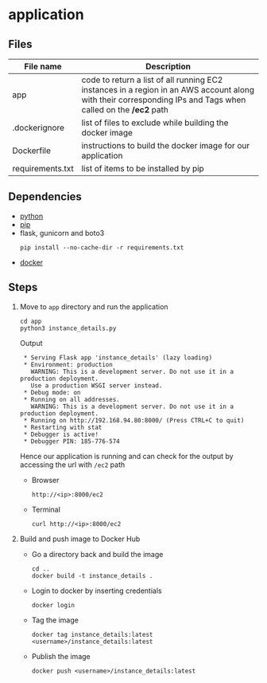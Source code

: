 # application

## Files
| File name | Description |
| ----------- | ----------- |
| app | code to return a list of all running EC2 instances in a region in an AWS account along with their corresponding IPs and Tags when called on the **/ec2** path |
| .dockerignore | list of files to exclude while building the docker image |
| Dockerfile | instructions to build the docker image for our application |
| requirements.txt | list of items to be installed by pip |

## Dependencies
- [python](https://www.python.org/downloads/)
- [pip](https://pip.pypa.io/en/stable/installation/)
- flask, gunicorn and boto3
  ```
  pip install --no-cache-dir -r requirements.txt
  ```
- [docker](https://docs.docker.com/engine/install/)

## Steps
1. Move to `app` directory and run the application
    ```
    cd app
    python3 instance_details.py
    ```
    Output
    ```
     * Serving Flask app 'instance_details' (lazy loading)
     * Environment: production
       WARNING: This is a development server. Do not use it in a production deployment.
       Use a production WSGI server instead.
     * Debug mode: on
     * Running on all addresses.
       WARNING: This is a development server. Do not use it in a production deployment.
     * Running on http://192.168.94.80:8000/ (Press CTRL+C to quit)
     * Restarting with stat
     * Debugger is active!
     * Debugger PIN: 185-776-574                         
    ```
    
    Hence our application is running and can check for the output by accessing the url with `/ec2` path
    - Browser
       ```
       http://<ip>:8000/ec2
       ```
    - Terminal
       ```
       curl http://<ip>:8000/ec2
       ```
2. Build and push image to Docker Hub
   - Go a directory back and build the image
     ```
     cd ..
     docker build -t instance_details .
     ```
   - Login to docker by inserting credentials
     ```
     docker login
     ```
   - Tag the image
      ```
     docker tag instance_details:latest <username>/instance_details:latest
     ```
   - Publish the image
      ```
     docker push <username>/instance_details:latest
     ```
   
